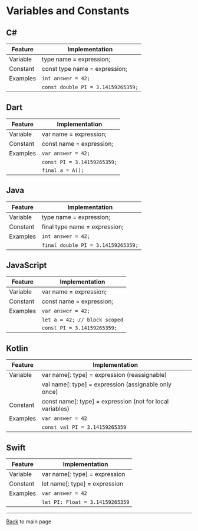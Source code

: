 # Variables and Constants

## C#

|Feature         |Implementation|
|----------------|------------------------------------------------------------|
|Variable        |type name = expression;|
|Constant        |const type name = expression;|
|Examples        |`int answer = 42;`|
|                |`const double PI = 3.14159265359;`|

## Dart

|Feature         |Implementation|
|----------------|------------------------------------------------------------|
|Variable        |var name = expression;|
|Constant        |const name = expression;|
|Examples        |`var answer = 42;`|
|                |`const PI = 3.14159265359;`|
|                |`final a = A();`|

## Java

|Feature         |Implementation|
|----------------|------------------------------------------------------------|
|Variable        |type name = expression;|
|Constant        |final type name = expression;|
|Examples        |`int answer = 42;`|
|                |`final double PI = 3.14159265359;`|

## JavaScript

|Feature         |Implementation|
|----------------|------------------------------------------------------------|
|Variable        |var name = expression;|
|Constant        |const name = expression;|
|Examples        |`var answer = 42;`|
|                |`let a = 42; // block scoped`|
|                |`const PI = 3.14159265359;`|

## Kotlin

|Feature         |Implementation|
|----------------|------------------------------------------------------------|
|Variable        |var name[: type] = expression (reassignable)|
|                |val name[: type] = expression (assignable only once)|
|Constant        |const name[: type] = expression (not for local variables)|
|Examples        |`var answer = 42`|
|                |`const val PI = 3.14159265359`|

## Swift

|Feature         |Implementation|
|----------------|------------------------------------------------------------|
|Variable        |var name[: type] = expression|
|Constant        |let name[: type] = expression|
|Examples        |`var answer = 42`|
|                |`let PI: Float = 3.14159265359`|

---
[Back](/README.md) to main page
